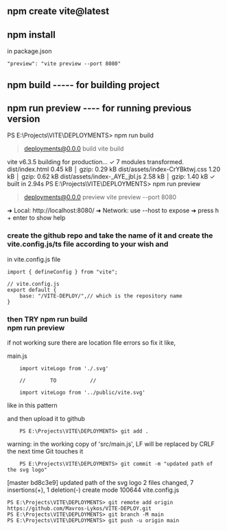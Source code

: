 ## npm create vite@latest
## npm install

in package.json 

    "preview": "vite preview --port 8080"

## npm build ----- for building project
## npm run preview ---- for running previous version

PS E:\Projects\VITE\DEPLOYMENTS> npm run build

> deployments@0.0.0 build
> vite build

vite v6.3.5 building for production...
✓ 7 modules transformed.
dist/index.html                 0.45 kB │ gzip: 0.29 kB
dist/assets/index-CrYBktwj.css  1.20 kB │ gzip: 0.62 kB
dist/assets/index-_AYE_jbl.js   2.58 kB │ gzip: 1.40 kB
✓ built in 2.94s
PS E:\Projects\VITE\DEPLOYMENTS> npm run preview

> deployments@0.0.0 preview
> vite preview --port 8080

  ➜  Local:   http://localhost:8080/
  ➜  Network: use --host to expose
  ➜  press h + enter to show help

### create the github repo and take the name of it and create the vite.config.js/ts file according to your wish and
in vite.config.js file

    import { defineConfig } from "vite";

    // vite.config.js
    export default {
        base: "/VITE-DEPLOY/",// which is the repository name   
    }

### then TRY npm run build <br/> npm run preview 
if not working sure there are location file errors so fix it like,

main.js
        
        import viteLogo from './.svg'

        //        TO           //

        import viteLogo from '../public/vite.svg'
like in this pattern

and then upload it to github

        PS E:\Projects\VITE\DEPLOYMENTS> git add .
warning: in the working copy of 'src/main.js', LF will be replaced by CRLF the next time Git touches it

        PS E:\Projects\VITE\DEPLOYMENTS> git commit -m "updated path of the svg logo"
[master bd8c3e9] updated path of the svg logo
 2 files changed, 7 insertions(+), 1 deletion(-)
 create mode 100644 vite.config.js

    PS E:\Projects\VITE\DEPLOYMENTS> git remote add origin https://github.com/Mavros-Lykos/VITE-DEPLOY.git
    PS E:\Projects\VITE\DEPLOYMENTS> git branch -M main
    PS E:\Projects\VITE\DEPLOYMENTS> git push -u origin main
